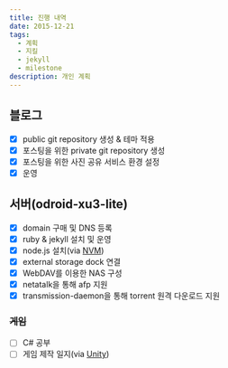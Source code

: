 ```yaml
---
title: 진행 내역
date: 2015-12-21
tags: 
  - 계획
  - 지킬
  - jekyll
  - milestone
description: 개인 계획
---
```


## 블로그

* [x] public git repository 생성 & 테마 적용
* [x] 포스팅을 위한 private git repository 생성
* [x] 포스팅을 위한 사진 공유 서비스 환경 설정
* [x] 운영

## 서버(odroid-xu3-lite)

* [x] domain 구매 및 DNS 등록
* [x] ruby & jekyll 설치 및 운영
* [x] node.js 설치(via [NVM](https://github.com/creationix/nvm/))
* [x] external storage dock 연결
* [x] WebDAV를 이용한 NAS 구성
* [x] netatalk을 통해 afp 지원
* [x] transmission-daemon을 통해 torrent 원격 다운로드 지원

### ~~게임~~

* [ ] C# 공부
* [ ] 게임 제작 일지(via [Unity](https://unity3d.com/))
